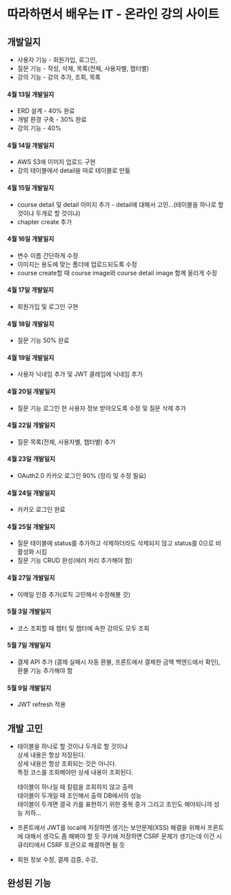 # 따라하면서 배우는 IT - 온라인 강의 사이트

## 개발일지
+ 사용자 기능 - 회원가입, 로그인, 
+ 질문 기능 - 작성, 삭제, 목록(전체, 사용자별, 챕터별)
+ 강의 기능 - 강의 추가, 조회, 목록


#### 4월 13일 개발일지
+ ERD 설계 - 40% 완료
+ 개발 환경 구축 - 30% 완료
+ 강의 기능 - 40%

#### 4월 14일 개발일지
+ AWS S3에 이미지 업로드 구현
+ 강의 테이블에서 detail을 따로 테이블로 만듦

#### 4월 15일 개발일지
+ course detail 및 detail 이미지 추가 - detail에 대해서 고민...(테이블을 하나로 할 것이냐 두개로 할 것이냐)
+ chapter create 추가

#### 4월 16일 개발일지
+ 변수 이름 간단하게 수정
+ 이미지는 용도에 맞는 폴더에 업로드되도록 수정
+ course create할 때 course image와 course detail image 함께 올리게 수정

#### 4월 17일 개발일지
+ 회원가입 및 로그인 구현

#### 4월 18일 개발일지
+ 질문 기능 50% 완료

#### 4월 19일 개발일지
+ 사용자 닉네임 추가 및 JWT 클레임에 닉네임 추가

#### 4월 20일 개발일지
+ 질문 기능 로그인 한 사용자 정보 받아오도록 수정 및 질문 삭제 추가

#### 4월 22일 개발일지
+ 질문 목록(전체, 사용자별, 챕터별) 추가

#### 4월 23일 개발일지
+ OAuth2.0 카카오 로그인 90% (정리 및 수정 필요)

#### 4월 24일 개발일지
+ 카카오 로그인 완료

#### 4월 25일 개발일지
+ 질문 테이블에 status를 추가하고 삭제하더라도 삭제되지 않고 status를 0으로 비활성화 시킴
+ 질문 기능 CRUD 완성(에러 처리 추가해야 함)

#### 4월 27일 개발일지
+ 이메일 인증 추가(로직 고민해서 수정해볼 것)

#### 5월 3일 개발일지
+ 코스 조회할 때 챕터 및 챕터에 속한 강의도 모두 조회

#### 5월 7일 개발일지
+ 결제 API 추가 (결제 실패시 자동 환불, 프론트에서 결제한 금액 백엔드에서 확인), 환불 기능 추가해야 함

#### 5월 9일 개발일지
+ JWT refresh 적용 


## 개발 고민
+ 테이블을 하나로 할 것이냐 두개로 할 것이냐  
    상세 내용은 항상 저장된다.  
    상세 내용은 항상 조회되는 것은 아니다.  
    특정 코스를 조회해야만 상세 내용이 조회된다.  

    테이블이 하나일 때 칼럼을 조회하지 않고 출력  
    테이블이 두개일 때 조인해서 출력
    DB에서의 성능  
    테이블이 두개면 결국 키를 표현하기 위한 중복 증가
    그리고 조인도 해야되니까 성능 저하...
  
+ 프론트에서 JWT를 local에 저장하면 생기는 보안문제(XSS)
    해결을 위해서 프론트에 대해서 생각도 좀 해봐야 할 듯
    쿠키에 저장하면 CSRF 문제가 생기는데 이건 시큐리티에서 CSRF 토큰으로 해결하면 될 듯

+ 회원 정보 수정, 결제 검증, 수강, 

## 완성된 기능